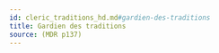 ```yaml
---
id: cleric_traditions_hd.md#gardien-des-traditions
title: Gardien des traditions
source: (MDR p137)
---
```


